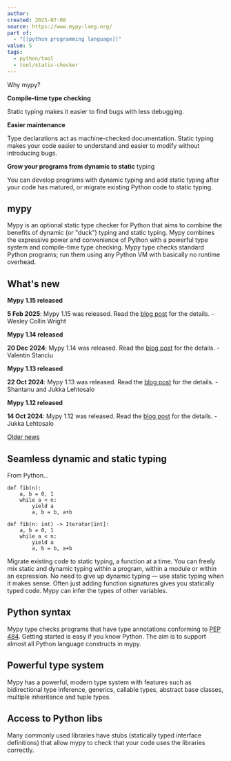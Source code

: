 ```yaml
---
author:
created: 2025-07-08
source: https://www.mypy-lang.org/
part of:
  - "[[python programming language]]"
value: 5
tags:
  - python/tool
  - tool/static-checker
---
```

Why mypy?

**Compile-time type checking**

Static typing makes it easier to find bugs with less debugging.

**Easier maintenance**

Type declarations act as machine-checked documentation. Static typing makes your code easier to understand and easier to modify without introducing bugs.

**Grow your programs from dynamic to static** typing

You can develop programs with dynamic typing and add static typing after your code has matured, or migrate existing Python code to static typing.

## mypy

Mypy is an optional static type checker for Python that aims to combine the benefits of dynamic (or "duck") typing and static typing. Mypy combines the expressive power and convenience of Python with a powerful type system and compile-time type checking. Mypy type checks standard Python programs; run them using any Python VM with basically no runtime overhead.

## What's new

**Mypy 1.15 released**

**5 Feb 2025**: Mypy 1.15 was released. Read the [blog post](https://mypy-lang.blogspot.com/2025/02/mypy-115-released.html) for the details. -Wesley Collin Wright

**Mypy 1.14 released**

**20 Dec 2024**: Mypy 1.14 was released. Read the [blog post](https://mypy-lang.blogspot.com/2024/12/mypy-114-released.html) for the details. -Valentin Stanciu

**Mypy 1.13 released**

**22 Oct 2024**: Mypy 1.13 was released. Read the [blog post](https://mypy-lang.blogspot.com/2024/10/mypy-113-released.html) for the details. -Shantanu and Jukka Lehtosalo

**Mypy 1.12 released**

**14 Oct 2024**: Mypy 1.12 was released. Read the [blog post](https://mypy-lang.blogspot.com/2024/10/mypy-112-released.html) for the details. -Jukka Lehtosalo

[Older news](https://www.mypy-lang.org/news.html)

## Seamless dynamic and static typing

From Python...

```
def fib(n):
    a, b = 0, 1
    while a < n:
        yield a
        a, b = b, a+b
```

```
def fib(n: int) -> Iterator[int]:
    a, b = 0, 1
    while a < n:
        yield a
        a, b = b, a+b
```

Migrate existing code to static typing, a function at a time. You can freely mix static and dynamic typing within a program, within a module or within an expression. No need to give up dynamic typing — use static typing when it makes sense. Often just adding function signatures gives you statically typed code. Mypy can infer the types of other variables.

## Python syntax

Mypy type checks programs that have type annotations conforming to [PEP 484](https://www.python.org/dev/peps/pep-0484/). Getting started is easy if you know Python. The aim is to support almost all Python language constructs in mypy.

## Powerful type system

Mypy has a powerful, modern type system with features such as bidirectional type inference, generics, callable types, abstract base classes, multiple inheritance and tuple types.

## Access to Python libs

Many commonly used libraries have stubs (statically typed interface definitions) that allow mypy to check that your code uses the libraries correctly.